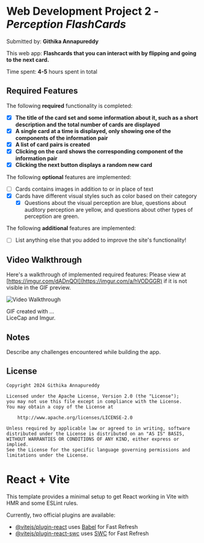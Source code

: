 # Web Development Project 2 - *Perception FlashCards*

Submitted by: **Githika Annapureddy**

This web app: **Flashcards that you can interact with by flipping and going to the next card.**

Time spent: **4-5** hours spent in total

## Required Features

The following **required** functionality is completed:

- [X] **The title of the card set and some information about it, such as a short description and the total number of cards are displayed**
- [X] **A single card at a time is displayed, only showing one of the components of the information pair**
- [X] **A list of card pairs is created**
- [X] **Clicking on the card shows the corresponding component of the information pair**
- [X] **Clicking the next button displays a random new card**

The following **optional** features are implemented:

- [ ] Cards contains images in addition to or in place of text
- [X] Cards have different visual styles such as color based on their category
  - [X] Questions about the visual perception are blue, questions about auditory perception are yellow, and questions about other types of perception are green.

The following **additional** features are implemented:

* [ ] List anything else that you added to improve the site's functionality!

## Video Walkthrough

Here's a walkthrough of implemented required features: Please view at [https://imgur.com/dADnQOI](https://imgur.com/a/hVODGGR) if it is not visible in the GIF preview.

<img src='https://imgur.com/dADnQOI' title='Video Walkthrough' width='' alt='Video Walkthrough' />

<!-- Replace this with whatever GIF tool you used! -->
GIF created with ...  
LiceCap and Imgur.

## Notes

Describe any challenges encountered while building the app.

## License

    Copyright 2024 Githika Annapureddy

    Licensed under the Apache License, Version 2.0 (the "License");
    you may not use this file except in compliance with the License.
    You may obtain a copy of the License at

        http://www.apache.org/licenses/LICENSE-2.0

    Unless required by applicable law or agreed to in writing, software
    distributed under the License is distributed on an "AS IS" BASIS,
    WITHOUT WARRANTIES OR CONDITIONS OF ANY KIND, either express or implied.
    See the License for the specific language governing permissions and
    limitations under the License.

# React + Vite

This template provides a minimal setup to get React working in Vite with HMR and some ESLint rules.

Currently, two official plugins are available:

- [@vitejs/plugin-react](https://github.com/vitejs/vite-plugin-react/blob/main/packages/plugin-react/README.md) uses [Babel](https://babeljs.io/) for Fast Refresh
- [@vitejs/plugin-react-swc](https://github.com/vitejs/vite-plugin-react-swc) uses [SWC](https://swc.rs/) for Fast Refresh
